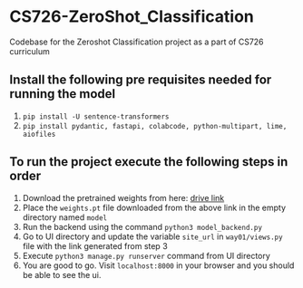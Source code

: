 # CS726-ZeroShot_Classification
Codebase for the Zeroshot Classification project as a part of CS726 curriculum

## Install the following pre requisites needed for running the model
1. `pip install -U sentence-transformers`
2. `pip install pydantic, fastapi, colabcode, python-multipart, lime, aiofiles`

## To run the project execute the following steps in order
1. Download the pretrained weights from here: [drive link](https://drive.google.com/drive/folders/1ppuBPhij6JzBJocIw7WQCNHclSq7bvB3?usp=sharing)
2. Place the `weights.pt` file downloaded from the above link in the empty directory named `model`
3. Run the backend using the command `python3 model_backend.py` 
4. Go to UI directory and update the variable `site_url` in `way01/views.py` file with the link generated from step 3
5. Execute `python3 manage.py runserver` command from UI directory
6. You are good to go. Visit `localhost:8000` in your browser and you should be able to see the ui.
